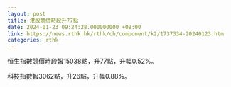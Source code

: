 ```yaml
---
layout: post
title: 港股競價時段升77點
date: 2024-01-23 09:24:28.000000000 +08:00
link: https://news.rthk.hk/rthk/ch/component/k2/1737334-20240123.htm
categories: rthk
---
```


恒生指數競價時段報15038點，升77點，升幅0.52%。

科技指數報3062點，升26點，升幅0.88%。
